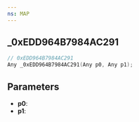 ```yaml
---
ns: MAP
---
```

## _0xEDD964B7984AC291

```c
// 0xEDD964B7984AC291
Any _0xEDD964B7984AC291(Any p0, Any p1);
```

## Parameters
* **p0**:
* **p1**:
